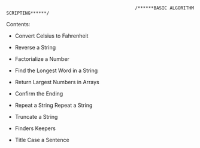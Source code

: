                                                     /******BASIC ALGORITHM SCRIPTING******/

Contents:

* Convert Celsius to Fahrenheit

* Reverse a String

* Factorialize a Number

* Find the Longest Word in a String

* Return Largest Numbers in Arrays

* Confirm the Ending

* Repeat a String Repeat a String

* Truncate a String

* Finders Keepers

* Title Case a Sentence